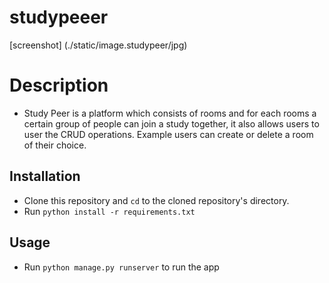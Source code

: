 # studypeeer

[screenshot] (./static/image.studypeer/jpg)

# Description
+ Study Peer is a platform which consists of rooms and for each rooms a certain group of people can join a study together, it also allows users to user the CRUD operations. Example users can create or delete a room of their choice.

## Installation

+ Clone this repository and `cd` to the cloned repository's directory.
+ Run `python install -r requirements.txt`

## Usage

+ Run `python manage.py runserver` to run the app
